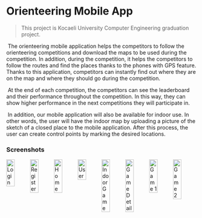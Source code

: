 # Orienteering Mobile App

>This project is Kocaeli University Computer Engineering graduation project.

&nbsp;The orienteering mobile application helps the competitors to follow the orienteering competitions and download the maps to be used during the competition. In addition, during the competition, it helps the competitors to follow the routes and find the places thanks to the phones with GPS feature. Thanks to this application, competitors can instantly find out where they are on the map and where they should go during the competition.

&nbsp;At the end of each competition, the competitors can see the leaderboard and their performance throughout the competition. In this way, they can show higher performance in the next competitions they will participate in.

&nbsp;In addition, our mobile application will also be available for indoor use. In other words, the user will have the indoor map by uploading a picture of the sketch of a closed place to the mobile application. After this process, the user can create control points by marking the desired locations.

### Screenshots

<p style="display: flex; flex-direction:;">
<img src="https://github.com/mhakkaynak/orienteering/assets/55804472/f6db9cb3-0e24-4f6f-8baf-87170b8cb4fb" alt="Login" width = "35%" >
<img src="https://github.com/mhakkaynak/orienteering/assets/55804472/804d5c79-ddb8-4e01-a867-c8320cc90964" alt="Register" width = "35%" >
<img src="https://github.com/mhakkaynak/orienteering/assets/55804472/a344f869-edce-4574-a0d4-08f1395dde56" alt="Home" width = "35%" >
<img src="https://github.com/mhakkaynak/orienteering/assets/55804472/15babdc9-8702-495e-ba7e-52cd387b11cb" alt="User" width = "35%" >
<img src="https://github.com/mhakkaynak/orienteering/assets/55804472/3cc17ffd-6511-4149-80f2-69b87df5cdfd" alt="Indoor Game" width = "35%" >
<img src="https://github.com/mhakkaynak/orienteering/assets/55804472/078ea78a-84f9-43b0-93b9-d7b95780d0b2" alt="Game Detail" width = "35%" >
<img src="https://github.com/mhakkaynak/orienteering/assets/55804472/78b78f6b-76ec-4d11-ac2b-fde35a8bae0a" alt="Game 1" width = "35%" >
<img src="https://github.com/mhakkaynak/orienteering/assets/55804472/3cb2b941-169d-4a74-9895-a7c6ba199f43" alt="Game 2" width = "35%" >
</p>

